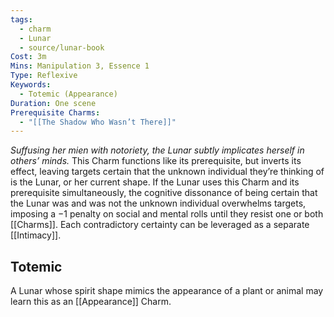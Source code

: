 ```yaml
---
tags:
  - charm
  - Lunar
  - source/lunar-book
Cost: 3m
Mins: Manipulation 3, Essence 1
Type: Reflexive
Keywords:
  - Totemic (Appearance)
Duration: One scene
Prerequisite Charms:
  - "[[The Shadow Who Wasn’t There]]"
---
```

*Suffusing her mien with notoriety, the Lunar subtly implicates herself in others’ minds.*
This Charm functions like its prerequisite, but inverts its effect, leaving targets certain that the unknown individual they’re thinking of is the Lunar, or her current shape. If the Lunar uses this Charm and its prerequisite simultaneously, the cognitive dissonance of being certain that the Lunar was and was not the unknown individual overwhelms targets, imposing a −1 penalty on social and mental rolls until they resist one or both [[Charms]]. Each contradictory certainty can be leveraged as a separate [[Intimacy]]. 
## Totemic 

A Lunar whose spirit shape mimics the appearance of a plant or animal may learn this as an [[Appearance]] Charm.